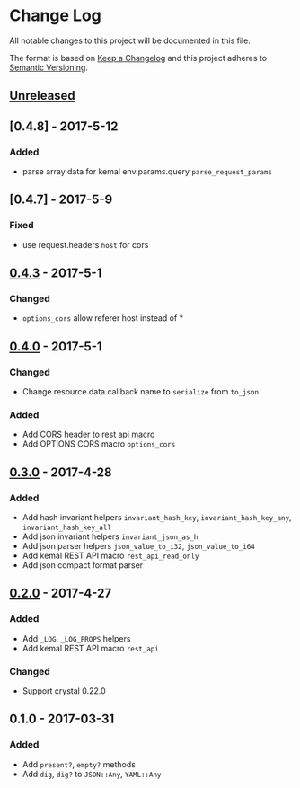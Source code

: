# Change Log
All notable changes to this project will be documented in this file.

The format is based on [Keep a Changelog](http://keepachangelog.com/)
and this project adheres to [Semantic Versioning](http://semver.org/).

## [Unreleased]

<!-- ### Added
### Changed
### Deprecated
### Removed
### Fixed
### Security -->


## [0.4.8] - 2017-5-12

### Added
- parse array data for kemal env.params.query `parse_request_params`


## [0.4.7] - 2017-5-9

### Fixed
- use request.headers `host` for cors


## [0.4.3] - 2017-5-1

### Changed
- `options_cors` allow referer host instead of *


## [0.4.0] - 2017-5-1

### Changed
- Change resource data callback name to `serialize` from `to_json`

### Added
- Add CORS header to rest api macro
- Add OPTIONS CORS macro `options_cors`


## [0.3.0] - 2017-4-28

### Added
- Add hash invariant helpers `invariant_hash_key`, `invariant_hash_key_any`, `invariant_hash_key_all`
- Add json invariant helpers `invariant_json_as_h`
- Add json parser helpers `json_value_to_i32`, `json_value_to_i64`
- Add kemal REST API macro `rest_api_read_only`
- Add json compact format parser


## [0.2.0] - 2017-4-27

### Added
- Add `_LOG`, `_LOG_PROPS` helpers
- Add kemal REST API macro `rest_api`

### Changed
- Support crystal 0.22.0


## 0.1.0 - 2017-03-31

### Added
- Add `present?`, `empty?` methods
- Add `dig`, `dig?` to `JSON::Any`, `YAML::Any`

[Unreleased]: https://github.com/metacortex/saccharin/compare/v0.4.3...HEAD
[0.4.3]: https://github.com/metacortex/saccharin/compare/v0.4.0...v0.4.3
[0.4.0]: https://github.com/metacortex/saccharin/compare/v0.3.6...v0.4.0
[0.3.0]: https://github.com/metacortex/saccharin/compare/v0.2.0...v0.3.6
[0.2.0]: https://github.com/metacortex/saccharin/compare/v0.1.0...v0.2.0
